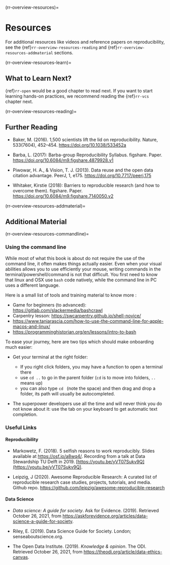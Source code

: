 ﻿(rr-overview-resources)=
# Resources
For additional resources like videos and reference papers on reproducibility, see the {ref}`rr-overview-resources-reading` and {ref}`rr-overview-resources-addmaterial` sections.

(rr-overview-resources-learn)=
## What to Learn Next?
{ref}`rr-open` would be a good chapter to read next.
If you want to start learning hands-on practices, we recommend reading the {ref}`rr-vcs` chapter next.

(rr-overview-resources-reading)=
## Further Reading

* Baker, M. (2016). 1,500 scientists lift the lid on reproducibility. Nature, 533(7604), 452–454. https://doi.org/10.1038/533452a

* Barba, L. (2017): Barba-group Reproducibility Syllabus. figshare. Paper. https://doi.org/10.6084/m9.figshare.4879928.v1

* Piwowar, H. A., & Vision, T. J. (2013). Data reuse and the open data citation advantage. PeerJ, 1, e175. https://doi.org/10.7717/peerj.175

* Whitaker, Kirstie (2018): Barriers to reproducible research (and how to overcome them). figshare. Paper. https://doi.org/10.6084/m9.figshare.7140050.v2

(rr-overview-resources-addmaterial)=
## Additional Material

(rr-overview-resources-commandline)=
### Using the command line

While most of what this book is about do not require the use of the command line, it often makes things actually easier. 
Even when your visual abilities allows you to use efficiently your mouse, writing commands in the terminal/powershell/command is not that difficult.
You first need to know that linux and OSX use `bash` code natively, while the command line in PC uses a different language.

Here is a small list of tools and training material to know more :
- Game for beginners (to advanced): https://gitlab.com/slackermedia/bashcrawl 
- Carpentry lesson: https://swcarpentry.github.io/shell-novice/
- https://www.taniarascia.com/how-to-use-the-command-line-for-apple-macos-and-linux/
- https://programminghistorian.org/en/lessons/intro-to-bash

To ease your journey, here are two tips which should make onboarding much easier:

- Get your terminal at the right folder:
  - If you right click folders, you may have a function to open a terminal there
  - use `cd ..` to go in the parent folder (`cd` is to move into folders, `..` means up)
  - you can also type `cd ` (note the space) and then drag and drop a folder, its path will usually be autocompleted.

- The superpower developers use all the time and will never think you do not know about it: use the tab on your keyboard to get automatic text completion.



### Useful Links

#### **Reproducibility** 

* Markowetz, F. (2018). 5 selfish reasons to work reproducibly. Slides available at https://osf.io/a8wq4/. 
Recording from a talk at  Data Stewardship TU Delft
in 2019. [https://youtu.be/yVT07Sukv9Q](https://youtu.be/yVT07Sukv9Q).

* Leipzig, J (2020). Awesome Reproducible Research: A curated list of reproducible research case studies, projects, tutorials, and media. Github repo. https://github.com/leipzig/awesome-reproducible-research

#### **Data Science**

* _Data science: A guide for society_. Ask for Evidence. (2019). Retrieved October 26, 2021, from https://askforevidence.org/articles/data-science-a-guide-for-society.

* Riley, E. (2019). Data Science Guide for Society. London; senseaboutscience.org.

* The Open Data Institute. (2019). _Knowledge & opinion_. The ODI. Retrieved October 26, 2021, from https://theodi.org/article/data-ethics-canvas.
